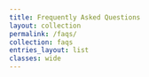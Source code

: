 ```yaml
---
title: Frequently Asked Questions
layout: collection
permalink: /faqs/
collection: faqs
entries_layout: list
classes: wide
---
```




